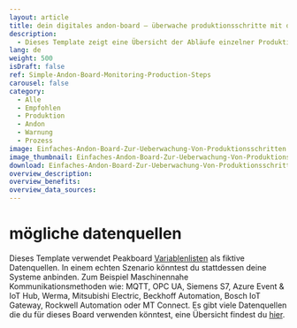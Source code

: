 ```yaml
---
layout: article
title: dein digitales andon-board – überwache produktionsschritte mit dem lampensystem
description: 
  - Dieses Template zeigt eine Übersicht der Abläufe einzelner Produktionsschritte eines Auftrags. Ob bei den einzelnen Arbeitsschritten alles planmäßig läuft, wird mittels übersichtlicher Andon-Board Anzeige im typischen Ampelfarbschema angezeigt. Bei Störungen genügt ein kurzer Blick auf den Monitor und die „rote Lampe“ verrät ob es ein Problem gibt, wo es das Problem gibt und seit wann. Das sorgt für Transparenz am Arbeitsplatz, steigert die Motivation und verkürzt Reaktionszeiten. Zusätzlich wird der Auftragsstatus in Echtzeit abgebildet. Lade dir das Template kostenlos herunter, entfernen das hinterlegte Timer Script und füge deine Datenquelle hinzu, um die Visualisierung für deine Zwecke verwenden zu können. 
lang: de
weight: 500
isDraft: false
ref: Simple-Andon-Board-Monitoring-Production-Steps
carousel: false
category:
  - Alle
  - Empfohlen
  - Produktion
  - Andon
  - Warnung
  - Prozess
image: Einfaches-Andon-Board-Zur-Ueberwachung-Von-Produktionsschritten.png
image_thumbnail: Einfaches-Andon-Board-Zur-Ueberwachung-Von-Produktionsschritten_thumbnail.png
download: Einfaches-Andon-Board-Zur-Ueberwachung-Von-Produktionsschritten.pbmx
overview_description:
overview_benefits:
overview_data_sources:
---
```

# mögliche datenquellen
Dieses Template verwendet Peakboard [Variablenlisten](https://help.peakboard.com/scripting/de-variables.html) als fiktive Datenquellen. In einem echten Szenario könntest du stattdessen deine Systeme anbinden. Zum Beispiel Maschinennahe Kommunikationsmethoden wie: MQTT, OPC UA, Siemens S7, Azure Event & IoT Hub, Werma, Mitsubishi Electric, Beckhoff Automation, Bosch IoT Gateway, Rockwell Automation oder MT Connect. Es gibt viele Datenquellen die du für dieses Board verwenden könntest, eine Übersicht findest du [hier](https://peakboard.com/schnittstellen/).
